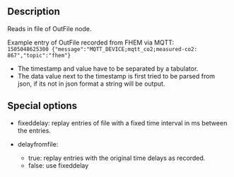 
## Description
Reads in file of OutFile node.

Example entry of OutFile recorded from FHEM via MQTT:<br>
``1505048625300	{"message":"MQTT_DEVICE;mqtt_co2;measured-co2: 867","topic":"fhem"}``

* The timestamp and value have to be separated by a tabulator.
* The data value next to the timestamp is first tried to be parsed from json, if its not in json format a string will be output.

## Special options
* fixeddelay: replay entries of file with a fixed time interval in ms between the entries.

* delayfromfile:
    * true: replay entries with the original time delays as recorded.
    * false: use fixeddelay
